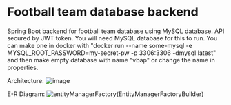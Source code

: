 # Football team database backend

Spring Boot backend for football team database using MySQL database. API secured by JWT token.
You will need MySQL database for this to run. You can make one in docker with "docker run --name some-mysql -e MYSQL_ROOT_PASSWORD=my-secret-pw  -p 3306:3306 -dmysql:latest" and then make empty database with name "vbap" or change the name in properties.

Architecture:
![image](https://user-images.githubusercontent.com/79103806/188279502-0baf7777-5dbc-43fd-90c7-92a59b25ba86.png)

E-R Diagram:
![entityManagerFactory(EntityManagerFactoryBuilder)](https://user-images.githubusercontent.com/79103806/189956155-86cb6ad0-9e87-46a1-a635-a52cab2be99a.png)
